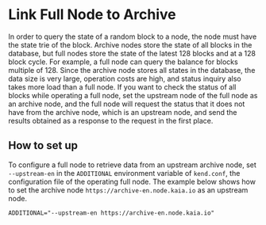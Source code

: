 # Link Full Node to Archive

In order to query the state of a random block to a node, the node must have the state trie of the block. Archive nodes store the state of all blocks in the database, but full nodes store the state of the latest 128 blocks and at a 128 block cycle. For example, a full node can query the balance for blocks multiple of 128.
Since the archive node stores all states in the database, the data size is very large, operation costs are high, and status inquiry also takes more load than a full node.
If you want to check the status of all blocks while operating a full node, set the upstream node of the full node as an archive node, and the full node will request the status that it does not have from the archive node, which is an upstream node, and send the results obtained as a response to the request in the first place.

## How to set up
To configure a full node to retrieve data from an upstream archive node, set `--upstream-en` in the `ADDITIONAL` environment variable of `kend.conf`, the configuration file of the operating full node. The example below shows how to set the archive node `https://archive-en.node.kaia.io` as an upstream node.
```
ADDITIONAL="--upstream-en https://archive-en.node.kaia.io"
```
